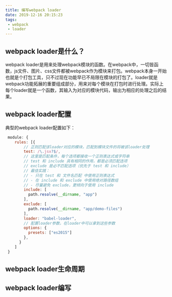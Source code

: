 ```yaml
---
title: 编写webpack loader
date: 2019-12-16 20:15:23
tags:
 - webpack
 - loader
---
```


## webpack loader是什么？
webpack loader是用来处理webpack模块的函数。在webpack中，一切皆函数，js文件、图片、css文件都被webpack作为模块来打包。webpack本身一开始也就是个打包工具，只不过现在功能早已不局限在模块的打包了。loader就是webpack功能拓展的重要组成部分，用来对每个模块在打包时进行处理。实际上每个loader就是一个函数，其输入为对应的模块代码，输出为相应的处理之后的结果。

## webpack loader配置
典型的webpack loader配置如下：
```javascript
 module: {
    rules: [{
        // 正则匹配该loader对应的模块，匹配到模块文件的将被该loader处理
        test: /\.jsx?$/,
        // 这里是匹配条件，每个选项都接收一个正则表达式或字符串
        // test 和 include 具有相同的作用，都是必须匹配选项
        // exclude 是必不匹配选项（优先于 test 和 include）
        // 最佳实践：
        // - 只在 test 和 文件名匹配 中使用正则表达式
        // - 在 include 和 exclude 中使用绝对路径数组
        // - 尽量避免 exclude，更倾向于使用 include
        include: [
          path.resolve(__dirname, "app")
        ],
        exclude: [
          path.resolve(__dirname, "app/demo-files")
        ],
        loader: "babel-loader",
        // 配置loader参数，在loader中可以拿到这些参数  
        options: {
          presets: ["es2015"]
        },
      }
    ]
 }
```


## webpack loader生命周期



## webpack loader编写

